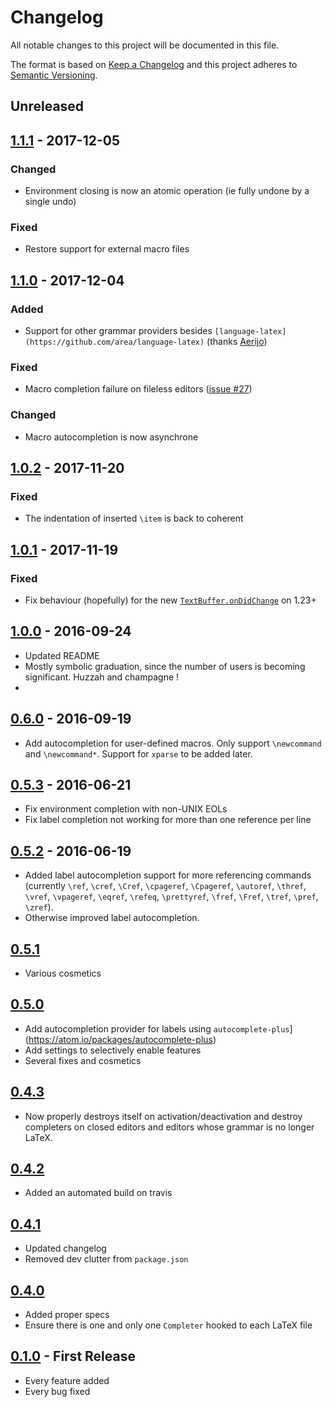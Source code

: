 Changelog
==========
All notable changes to this project will be documented in this file.

The format is based on [Keep a Changelog](http://keepachangelog.com/) and this project adheres to
[Semantic Versioning](http://semver.org/).

## Unreleased

## [1.1.1] - 2017-12-05
[1.1.1]: https://github.com/Evpok/latex-autocomplete/compare/v1.1.0...v1.1.1
### Changed
  - Environment closing is now an atomic operation (ie fully undone by a single undo)

### Fixed
  - Restore support for external macro files

## [1.1.0] - 2017-12-04
[1.1.0]: https://github.com/Evpok/latex-autocomplete/compare/v1.0.2...v1.1.0
### Added
  - Support for other grammar providers besides `[language-latex](https://github.com/area/language-latex)` (thanks [Aerijo](https://github.com/Evpok/latex-autocomplete/pull/26))

### Fixed
  - Macro completion failure on fileless editors ([issue #27](https://github.com/Evpok/latex-autocomplete/issues/27))

### Changed
  - Macro autocompletion is now asynchrone

## [1.0.2] - 2017-11-20
[1.0.2]: https://github.com/Evpok/latex-autocomplete/compare/v1.0.1...v1.0.2
### Fixed
  - The indentation of inserted `\item` is back to coherent

## [1.0.1] - 2017-11-19
[1.0.1]: https://github.com/Evpok/latex-autocomplete/compare/v1.0.0...v1.0.1
### Fixed
  - Fix behaviour (hopefully) for the new [`TextBuffer.onDidChange`](https://github.com/atom/text-buffer/pull/273) on 1.23+

## [1.0.0] - 2016-09-24
[1.0.0]: https://github.com/Evpok/latex-autocomplete/compare/v0.6.0...v1.0.0
  - Updated README
  - Mostly symbolic graduation, since the number of users is becoming significant. Huzzah and champagne !
  -
## [0.6.0] - 2016-09-19
[0.6.0]: https://github.com/Evpok/latex-autocomplete/compare/v0.5.3...v0.6.0
  - Add autocompletion for user-defined macros. Only support `\newcommand` and `\newcommand*`. Support for `xparse` to be added later.

## [0.5.3] - 2016-06-21
[0.5.3]: https://github.com/Evpok/latex-autocomplete/compare/v0.5.2...v0.5.3
* Fix environment completion with non-UNIX EOLs
* Fix label completion not working for more than one reference per line

## [0.5.2] - 2016-06-19
[0.5.2]: https://github.com/Evpok/latex-autocomplete/compare/v0.5.1...v0.5.2
* Added label autocompletion support for more referencing commands (currently `\ref`, `\cref`, `\Cref`, `\cpageref`, `\Cpageref`, `\autoref`, `\thref`, `\vref`, `\vpageref`, `\eqref`, `\refeq`, `\prettyref`, `\fref`, `\Fref`, `\tref`, `\pref`, `\zref`).
* Otherwise improved label autocompletion.

## [0.5.1]
[0.5.1]: https://github.com/Evpok/latex-autocomplete/compare/v0.5.0...v0.5.1
* Various cosmetics

## [0.5.0]
[0.5.0]: https://github.com/Evpok/latex-autocomplete/compare/v0.4.3...v0.5.0
* Add autocompletion provider for labels using `autocomplete-plus`](https://atom.io/packages/autocomplete-plus)
* Add settings to selectively enable features
* Several fixes and cosmetics

## [0.4.3]
[0.4.3]: https://github.com/Evpok/latex-autocomplete/compare/v0.4.2...v0.4.3
* Now properly destroys itself on activation/deactivation and destroy completers on closed editors and editors whose grammar is no longer LaTeX.

## [0.4.2]
[0.4.2]: https://github.com/Evpok/latex-autocomplete/compare/v0.4.1...v0.4.2
* Added an automated build on travis

## [0.4.1]
[0.4.1]: https://github.com/Evpok/latex-autocomplete/compare/v0.4.0...v0.4.1
* Updated changelog
* Removed dev clutter from `package.json`

## [0.4.0]
[0.4.0]: https://github.com/Evpok/latex-autocomplete/compare/v0.1.0...v0.4.0
* Added proper specs
* Ensure there is one and only one `Completer` hooked to each LaTeX file

## [0.1.0] - First Release
[0.1.0]: https://github.com/Evpok/latex-autocomplete/compare/v1.0.0...v0.1.0
* Every feature added
* Every bug fixed
